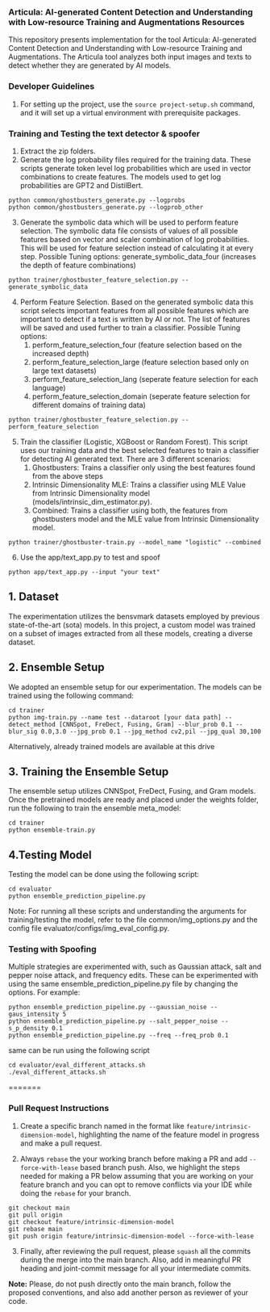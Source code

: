 ### Articula: AI-generated Content Detection and Understanding with Low-resource Training and Augmentations Resources

This repository presents implementation for the tool Articula: AI-generated Content Detection and Understanding with Low-resource Training and Augmentations. The Articula tool analyzes both input images and texts to detect whether they are generated by AI models.

### Developer Guidelines

1. For setting up the project, use the `source project-setup.sh` command, and it will set up a virtual environment with prerequisite packages.

### Training and Testing the text detector & spoofer

1. Extract the zip folders.
2. Generate the log probability files required for the training data. These scripts generate token level log probabilities which are used in vector combinations to create features. The models used to get log probabilities are GPT2 and DistilBert.
```
python common/ghostbusters_generate.py --logprobs
python common/ghostbusters_generate.py --logprob_other
```
3. Generate the symbolic data which will be used to perform feature selection. The symbolic data file consists of values of all possible features based on vector and scaler combination of log probabilities. This will be used for feature selection instead of calculating it at every step. 
Possible Tuning options: generate_symbolic_data_four (increases the depth of feature combinations) 
```
python trainer/ghostbuster_feature_selection.py --generate_symbolic_data
```
4. Perform Feature Selection. Based on the generated symbolic data this script selects important features from all possible features which are important to detect if a text is written by AI or not. The list of features will be saved and used further to train a classifier.
Possible Tuning options:
    1. perform_feature_selection_four (feature selection based on the increased depth)
    2. perform_feature_selection_large (feature selection based only on large text datasets)
    3. perform_feature_selection_lang (seperate feature selection for each language)
    4. perform_feature_selection_domain (seperate feature selection for different domains of training data)
```
python trainer/ghostbuster_feature_selection.py --perform_feature_selection
```
5. Train the classifier (Logistic, XGBoost or Random Forest). This script uses our training data and the best selected features to train a classifier for detecting AI generated text. There are 3 different scenarios: 
    1. Ghostbusters: Trains a classifier only using the best features found from the above steps
    2. Intrinsic Dimensionality MLE: Trains a classifier using MLE Value from Intrinsic Dimensionality model (models/intrinsic_dim_estimator.py).
    3. Combined: Trains a classifier using both, the features from ghostbusters model and the MLE value from Intrinsic Dimensionality model.
```
python trainer/ghostbuster-train.py --model_name "logistic" --combined
```
6. Use the app/text_app.py to test and spoof
```
python app/text_app.py --input "your text"
```


## 1. Dataset
The experimentation utilizes the bensvmark datasets employed by previous state-of-the-art (sota) models. In this project, a custom model was trained on a subset of images extracted from all these models, creating a diverse dataset.

## 2. Ensemble Setup
We adopted an ensemble setup for our experimentation. The models can be trained using the following command:
```
cd trainer
python img-train.py --name test --dataroot [your data path] --detect_method [CNNSpot, FreDect, Fusing, Gram] --blur_prob 0.1 --blur_sig 0.0,3.0 --jpg_prob 0.1 --jpg_method cv2,pil --jpg_qual 30,100  
```

Alternatively, already trained models are available at this drive

## 3. Training the Ensemble Setup
The ensemble setup utilizes CNNSpot, FreDect, Fusing, and Gram models. Once the pretrained models are ready and placed under the weights folder, run the following to train the ensemble meta_model:
```
cd trainer
python ensemble-train.py
```
## 4.Testing Model
Testing the model can be done using the following script:

```
cd evaluator
python ensemble_prediction_pipeline.py
```
Note: For running all these scripts and understanding the arguments for training/testing the model, refer to the file common/img_options.py and the config file evaluator/configs/img_eval_config.py.

### Testing with Spoofing

Multiple strategies are experimented with, such as Gaussian attack, salt and pepper noise attack, and frequency edits. These can be experimented with using the same ensemble_prediction_pipeline.py file by changing the options. For example:
```
python ensemble_prediction_pipeline.py --gaussian_noise --gaus_intensity 5
python ensemble_prediction_pipeline.py --salt_pepper_noise --s_p_density 0.1
python ensemble_prediction_pipeline.py --freq --freq_prob 0.1
```
same can be run using the following script
```
cd evaluator/eval_different_attacks.sh
./eval_different_attacks.sh
````
=======
### Pull Request Instructions

1. Create a specific branch named in the format like `feature/intrinsic-dimension-model`, highlighting the name of the feature model in progress and make a pull request.

2. Always `rebase` the your working branch before making a PR and add `--force-with-lease` based branch push. Also, we highlight the steps needed for making a PR below assuming that you are working on your feature branch and you can opt to remove conflicts via your IDE while doing the `rebase` for your branch.

```
git checkout main
git pull origin
git checkout feature/intrinsic-dimension-model
git rebase main
git push origin feature/intrinsic-dimension-model --force-with-lease
```

3. Finally, after reviewing the pull request, please `squash` all the commits during the merge into the main branch. Also, add in meaningful PR heading and joint-commit message for all your intermediate commits.

__Note:__ Please, do not push directly onto the main branch, follow the proposed conventions, and also add another person as reviewer of your code.
